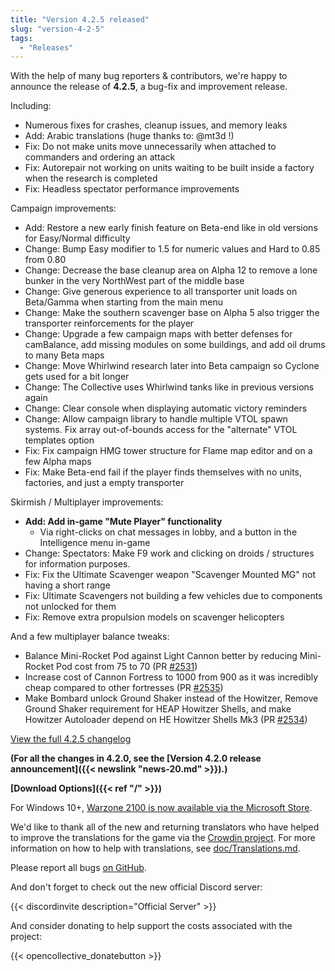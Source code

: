 ```yaml
---
title: "Version 4.2.5 released"
slug: "version-4-2-5"
tags:
  - "Releases"
---
```


With the help of many bug reporters & contributors, we're happy to announce the release of **4.2.5**, a bug-fix and improvement release.

Including:
- Numerous fixes for crashes, cleanup issues, and memory leaks
- Add: Arabic translations (huge thanks to: @mt3d !)
- Fix: Do not make units move unnecessarily when attached to commanders and ordering an attack
- Fix: Autorepair not working on units waiting to be built inside a factory when the research is completed
- Fix: Headless spectator performance improvements

Campaign improvements:
- Add: Restore a new early finish feature on Beta-end like in old versions for Easy/Normal difficulty
- Change: Bump Easy modifier to 1.5 for numeric values and Hard to 0.85 from 0.80
- Change: Decrease the base cleanup area on Alpha 12 to remove a lone bunker in the very NorthWest part of the middle base
- Change: Give generous experience to all transporter unit loads on Beta/Gamma when starting from the main menu
- Change: Make the southern scavenger base on Alpha 5 also trigger the transporter reinforcements for the player
- Change: Upgrade a few campaign maps with better defenses for camBalance, add missing modules on some buildings, and add oil drums to many Beta maps
- Change: Move Whirlwind research later into Beta campaign so Cyclone gets used for a bit longer
- Change: The Collective uses Whirlwind tanks like in previous versions again
- Change: Clear console when displaying automatic victory reminders
- Change: Allow campaign library to handle multiple VTOL spawn systems. Fix array out-of-bounds access for the "alternate" VTOL templates option
- Fix: Fix campaign HMG tower structure for Flame map editor and on a few Alpha maps
- Fix: Make Beta-end fail if the player finds themselves with no units, factories, and just a empty transporter

Skirmish / Multiplayer improvements:
- **Add: Add in-game "Mute Player" functionality**
  - Via right-clicks on chat messages in lobby, and a button in the Intelligence menu in-game
- Change: Spectators: Make F9 work and clicking on droids / structures for information purposes.
- Fix: Fix the Ultimate Scavenger weapon "Scavenger Mounted MG" not having a short range
- Fix: Ultimate Scavengers not building a few vehicles due to components not unlocked for them
- Fix: Remove extra propulsion models on scavenger helicopters

And a few multiplayer balance tweaks:
- Balance Mini-Rocket Pod against Light Cannon better by reducing Mini-Rocket Pod cost from 75 to 70 (PR [#2531](https://github.com/Warzone2100/warzone2100/pull/2531))
- Increase cost of Cannon Fortress to 1000 from 900 as it was incredibly cheap compared to other fortresses (PR [#2535](https://github.com/Warzone2100/warzone2100/pull/2535))
- Make Bombard unlock Ground Shaker instead of the Howitzer, Remove Ground Shaker requirement for HEAP Howitzer Shells, and make Howitzer Autoloader depend on HE Howitzer Shells Mk3 (PR [#2534](https://github.com/Warzone2100/warzone2100/pull/2534))

[View the full 4.2.5 changelog](https://github.com/Warzone2100/warzone2100/raw/4.2.5/ChangeLog)

**(For all the changes in 4.2.0, see the [Version 4.2.0 release announcement]({{< newslink "news-20.md" >}}).)**

**[Download Options]({{< ref "/" >}})**

For Windows 10+, [Warzone 2100 is now available via the Microsoft Store](https://www.microsoft.com/store/apps/9MW0Z4MPCS8C).

We'd like to thank all of the new and returning translators who have helped to improve the translations for the game via the [Crowdin project](https://crowdin.com/project/warzone2100). For more information on how to help with translations, see [doc/Translations.md](https://github.com/Warzone2100/warzone2100/blob/master/doc/Translations.md#how-do-i-help-translate).

Please report all bugs [on GitHub](https://github.com/Warzone2100/warzone2100/issues).

And don't forget to check out the new official Discord server:

{{< discordinvite description="Official Server" >}}

And consider donating to help support the costs associated with the project:

{{< opencollective_donatebutton >}}
